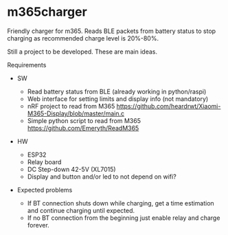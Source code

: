 # m365charger
Friendly charger for m365. Reads BLE packets from battery status to stop charging as recommended charge level is 20%-80%.

Still a project to be developed. These are main ideas.

Requirements
- SW
  - Read battery status from BLE (already working in python/raspi)
  - Web interface for setting limits and display info (not mandatory)
  - nRF project to read from  M365 https://github.com/heardrwt/Xiaomi-M365-Display/blob/master/main.c
  - Simple python script to read from M365 https://github.com/Emeryth/ReadM365
  
- HW
  - ESP32
  - Relay board
  - DC Step-down 42-5V (XL7015)
  - Display and button and/or led to not depend on wifi?
  
- Expected problems
  - If BT connection shuts down while charging, get a time estimation and continue charging until expected.
  - If no BT connection from the beginning just enable relay and charge forever.
